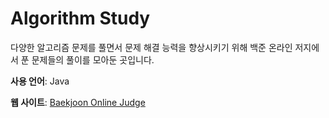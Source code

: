 # Algorithm Study

다양한 알고리즘 문제를 풀면서 문제 해결 능력을 향상시키기 위해 백준 온라인 저지에서 푼 문제들의 풀이를 모아둔 곳입니다.

**사용 언어**: Java

**웹 사이트**: [Baekjoon Online Judge](https://www.acmicpc.net/)
